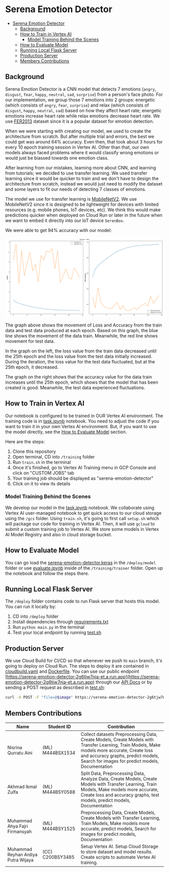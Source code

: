 # Serena Emotion Detector

- [Serena Emotion Detector](#serena-emotion-detector)
  - [Background](#background)
  - [How to Train in Vertex AI](#how-to-train-in-vertex-ai)
    - [Model Training Behind the Scenes](#model-training-behind-the-scenes)
  - [How to Evaluate Model](#how-to-evaluate-model)
  - [Running Local Flask Server](#running-local-flask-server)
  - [Production Server](#production-server)
  - [Members Contributions](#members-contributions)

## Background

Serena Emotion Detector is a CNN model that detects 7 emotions (`angry`, `disgust`, `fear`, `happy`, `neutral`, `sad`, `surprise`) from a person's face photo.
For our implementation, we group those 7 emotions into 2 groups: energetic (which consists of `angry`, `fear`, `surprise`)
and relax (which consists of `disgust`, `happy`, `neutral`, `sad`) based on how they affect heart rate; energetic emotions increase heart rate while relax emotions decrease heart rate.
We use [FER2013](https://www.kaggle.com/deadskull7/fer2013) dataset since it is a popular dataset for emotion detection.

When we were starting with creating our model, we used to create the architecture from scratch. But after multiple trial and errors, the best we could get was around 64% accuracy. Even then, that took about 3 hours for every 10 epoch training session in Vertex AI. Other than that, our own models always faced problems where it would classify wrong emotions or would just be biassed towards one emotion class.

After learning from our mistakes, learning more about CNN, and learning from tutorials; we decided to use transfer learning. We used transfer learning since it would be quicker to train and we don't have to design the architecture from scratch, instead we would just need to modify the dataset and some layers to fit our needs of detecting 7 classes of emotions.

The model we use for transfer learning is [MobileNetV2](https://www.ict-srilanka.com/blog/what-is-mobilenetv2). We use MobileNetV2 since it is designed to be lightweight for devices with limited resources (e.g. mobile phones, IoT devices, etc). We think this would make predictions quicker when deployed on Cloud Run or later in the future when we want to embed it directly into our IoT device `SerenBox`.

We were able to get 94% accuracy with our model:

![Graph Loss and Accuracy](training/trainer/plots_serena-emotion-detector-eval.png)

The graph above shows the movement of Loss and Accuracy from the train data and test data produced at each epoch. Based on this graph, the blue line shows the movement of the data train. Meanwhile, the red line shows movement for test data.

In the graph on the left, the loss value from the train data decreased until the 25th epoch and the loss value from the test data initially increased. During the iteration, the loss value for the test data fluctuated, but at the 25th epoch, it decreased.

The graph on the right shows that the accuracy value for the data train increases until the 25th epoch, which shows that the model that has been created is good. Meanwhile, the test data experienced fluctuations.

## How to Train in Vertex AI

Our notebook is configured to be trained in OUR Vertex AI environment. The training code is in [task.ipynb](training/trainer/task.ipynb) notebook. You need to adjust the code if you want to train it in your own Vertex AI environment. But, if you want to use the model directly, see the [How to Evaluate Model](#how-to-evaluate-model) section.

Here are the steps:

1. Clone this repository
2. Open terminal, CD into `/training` folder
3. Run `train.sh` in the terminal
4. Once it's finished, go to Vertex AI Training menu in GCP Console and click on "CUSTOM JOBS" tab
5. Your training job should be displayed as "serena-emotion-detector"
6. Click on it to view its details

### Model Training Behind the Scenes

We develop our model in the [task.ipynb](training/trainer/task.ipynb) notebook. We collaborate using Vertex AI user-managed notebook to get quick access to our cloud storage using the `/gcs` folder. Using `train.sh`, it's going to first call `setup.sh` which will package our code for training in Vertex AI. Then, it will use `gcloud` to submit a custom training job to Vertex AI. We store some models in Vertex AI Model Registry and also in cloud storage bucket.

## How to Evaluate Model

You can go load the [serena-emotion-detector.keras](deploy/model/serena-emotion-detector.keras) in the `/deploy/model` folder or use [evaluate.ipynb](training/trainer/evaluate.ipynb) inside of the `/training/trainer` folder. Open up the notebook and follow the steps there.

## Running Local Flask Server

The `/deploy` folder contains code to run Flask server that hosts this model. You can run it locally by:

1. CD into `/deploy` folder
2. Install dependencies through [requirements.txt](deploy/requirements.txt)
3. Run `python main.py` in the terminal
4. Test your local endpoint by running [test.sh](deploy/test.sh)

## Production Server

We use Cloud Build for CI/CD so that whenever we push to `main` branch, it's going to deploy on Cloud Run. The steps to deploy it are contained in [cloudbuild.yaml](deploy/cloudbuild.yaml) and [Dockerfile](deploy/Dockerfile).
You can use our public endpoint [https://serena-emotion-detector-2g6tjw7nja-et.a.run.app](https://serena-emotion-detector-2g6tjw7nja-et.a.run.app) through our [API Docs](https://serena-backend-2g6tjw7nja-et.a.run.app/api-docs/#/User%20Emotions/handleCallSerenaEmotionDetector) or by sending a POST request as described in [test.sh](deploy/test.sh):

```bash
curl -X POST -F "file=@$image" https://serena-emotion-detector-2g6tjw7nja-et.a.run.app
```

## Members Contributions

|              Name              |    Student ID    |                                                                                                                  Contribution                                                                                                                  |
|------------------------------|----------------|----------------------------------------------------------------------------------------------------------------------------------------------------------------------------------------------------------------------------------------------|
|      Nisrina Qurratu Aini      | (ML) M444BSX1534 | Collect datasets Preprocessing Data,   Create Models, Create Models with Transfer Learning,  Train Models,  Make models more accurate,  Create loss and accuracy graphs,  predict models,  Search for images for predict models, Documentation |
|       Akhmad Ikmal Zulfa       | (ML) M444BSY0588 | Split Data,  Preprocessing Data,  Analyze Data,  Create Models, Create Models with Transfer Learning,  Train Models,  Make models more accurate,  Create loss and accuracy graphs,  test models, predict models,  Documentation                |
| Muhammad Ahya Fajri Firmansyah | (ML) M444BSY1525 | Preprocessing Data,  Create Models, Create Models with Transfer Learning,  Train Models,  Make models more accurate,   predict models,  Search for images for predict models, Documentation                                                    |
| Muhammad Reyhan Ardiya Putra Wijaya | (CC) C200BSY3485 | Setup Vertex AI. Setup Cloud Storage to store dataset and model results. Create scripts to automate Vertex AI training. |
